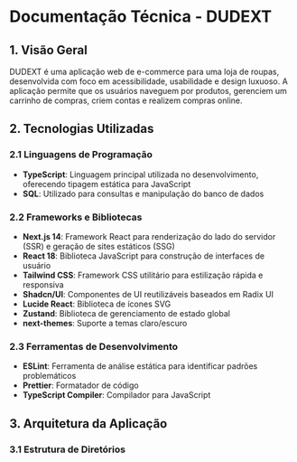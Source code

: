 # Documentação Técnica - DUDEXT

## 1. Visão Geral

DUDEXT é uma aplicação web de e-commerce para uma loja de roupas, desenvolvida com foco em acessibilidade, usabilidade e design luxuoso. A aplicação permite que os usuários naveguem por produtos, gerenciem um carrinho de compras, criem contas e realizem compras online.

## 2. Tecnologias Utilizadas

### 2.1 Linguagens de Programação
- **TypeScript**: Linguagem principal utilizada no desenvolvimento, oferecendo tipagem estática para JavaScript
- **SQL**: Utilizado para consultas e manipulação do banco de dados

### 2.2 Frameworks e Bibliotecas
- **Next.js 14**: Framework React para renderização do lado do servidor (SSR) e geração de sites estáticos (SSG)
- **React 18**: Biblioteca JavaScript para construção de interfaces de usuário
- **Tailwind CSS**: Framework CSS utilitário para estilização rápida e responsiva
- **Shadcn/UI**: Componentes de UI reutilizáveis baseados em Radix UI
- **Lucide React**: Biblioteca de ícones SVG
- **Zustand**: Biblioteca de gerenciamento de estado global
- **next-themes**: Suporte a temas claro/escuro

### 2.3 Ferramentas de Desenvolvimento
- **ESLint**: Ferramenta de análise estática para identificar padrões problemáticos
- **Prettier**: Formatador de código
- **TypeScript Compiler**: Compilador para JavaScript

## 3. Arquitetura da Aplicação

### 3.1 Estrutura de Diretórios

